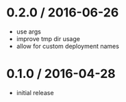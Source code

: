 
0.2.0 / 2016-06-26
==================

  * use args
  * improve tmp dir usage
  * allow for custom deployment names

0.1.0 / 2016-04-28
==================

  * initial release
